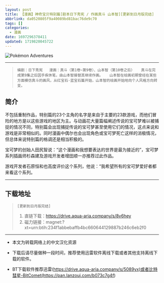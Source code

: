 ```yaml
---
layout: post
title: 【漫画】神奇宝贝特别篇[剧本日下秀宪 / 作画真斗 山本智][更新到日月版完结]
abbrlink: da0520805f9a40089bd81bac76de9c70
tags: []
categories:
  - 漫画
date: 1697296378411
updated: 1719820045722
---
```


![Pokémon Adventures](https://img.20000207.xyz/file/6b1aba46582626ac1af17.jpg)

***

> `编剧：日下秀宪  
> 漫画：真斗（第1卷~第9卷）、山本智（第10卷之后）  
> 真斗在完成第9集之后因手疾休笔，由山本智接替其继续作画。  
> 山本智在绘画初期曾经在某些方面模仿真斗的画风，从红宝石·蓝宝石篇开始，山本智的绘画开始地向个人风格方向转变。`

## 简介

不包括重制作品，特别篇的23个主角的名字是来自于主要的23款游戏，而他们冒险的地方是以这些游戏的地区为主。与动画花大量篇幅阐述传说的宝可梦难以被捕捉的情况不同，特别篇会出现捕捉传说的宝可梦甚至使用它们的情况，这点来说和游戏是非常相似的。同时漫画中偶尔也会出现角色或宝可梦死亡这样的消极情况，但总体来说特别篇的格调还是相当积极的。

宝可梦的创始人田尻智说：“这个漫画和我想要表达的世界是最为接近的”，宝可梦系列插画师杉森建及游戏开发者增田顺一亦推荐过此作品。

游戏开发者石原恒和也高度评价这个系列，他说：“我希望所有的宝可梦爱好者都来看这个系列。

***

## 下载地址

> `[更新到日月版完结]`
>
> 1. 直链下载：<https://drive.aqua-aria.company/s/8v6hey>
> 2. 磁力链接：magnet:?xt=urn:btih:234f1abbebaffb4bc660644129887b246c6eb2f0

***

- 本文为转载网络上的中文汉化资源

- 下载后请尽量做种一段时间，推荐使用迅雷软件离线下载或者其他支持离线下载的软件。

- BT下载软件推荐迅雷(<https://drive.aqua-aria.company/s/5089yx)或者比特彗星-BitComet(https://pan.lanzouj.com/b073c7g4f>)
